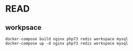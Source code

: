 # READ

## workpsace

```
docker-compose build nginx php73 redis workspace mysql
docker-compose up -d nginx php73 redis workspace mysql
```